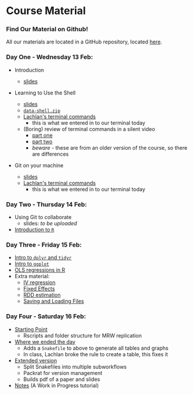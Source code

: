 # Course Material

### Find Our Material on Github!
All our materials are located in a GitHub repository, located [here](https://github.com/pp4rs/2019-foundations-uzh-material).

### Day One - Wednesday 13 Feb:

* Introduction
    - [slides][1]

* Learning to Use the Shell
    - [slides][2]
    - [`data-shell.zip`][3]
    - [Lachlan's terminal commands][4]
        - this is what we entered in to our terminal today
    - (Boring) review of terminal commands in a silent video
        - [part one][5]
        - [part two][6]
        - *beware* - these are from an older version of the course, so there are differences
* Git on your machine
    - [slides][16]
    - [Lachlan's terminal commands][7]
        - this is what we entered in to our terminal today

### Day Two - Thursday 14 Feb:

* Using Git to collaborate
     - slides: *to be uploaded*
* [Introduction to `R`][8]

### Day Three - Friday 15 Feb:

* [Intro to `dplyr` and `tidyr`][9]
* [Intro to `ggplot`][10]
* [OLS regressions in R][11]
* Extra material:
    - [IV regression][12]
    - [Fixed Effects][13]
    - [RDD estimation][14]
    - [Saving and Loading Files][15]

### Day Four - Saturday 16 Feb:

* [Starting Point][17]
    - Rscripts and folder structure for MRW replication
* [Where we ended the day][18]
    - Adds a `Snakefile` to above to generate all tables and graphs
    - In class, Lachlan broke the rule to create a table, this fixes it
* [Extended version][19]
    - Split Snakefiles into multiple subworkflows
    - Packrat for version management
    - Builds pdf of a paper and slides
* [Notes][20] (A Work in Progress tutorial)

<!-- here's the links -->


[1]: https://github.com/pp4rs/2019-foundations-uzh-material/raw/master/01-intro/slides-intro.pdf
[2]: https://github.com/pp4rs/2019-foundations-uzh-material/raw/master/02-terminal/terminal.pdf
[3]: https://github.com/pp4rs/2019-foundations-uzh-material/raw/master/02-terminal/data-shell.zip
[4]: https://github.com/pp4rs/2019-foundations-uzh-material/raw/master/02-terminal/terminal_commands_log.txt
[5]: https://asciinema.org/a/135337
[6]: https://asciinema.org/a/22LOkjzigHx4UPuJbusfkdeJo
[7]: https://github.com/pp4rs/2019-foundations-uzh-material/raw/master/03-git-local/git_command_log.txt
[8]: https://github.com/pp4rs/2019-foundations-uzh-material/raw/05-R/0_basics.zip
[9]: https://github.com/pp4rs/2019-foundations-uzh-material/raw/05-R/1_dplyr_tidyr.zip
[10]: https://github.com/pp4rs/2019-foundations-uzh-material/raw/05-R/2_ggplot.zip
[11]: https://github.com/pp4rs/2019-foundations-uzh-material/raw/05-R/4_ols.zip
[12]: https://github.com/pp4rs/2019-foundations-uzh-material/raw/05-R/5_iv.zip
[13]: https://github.com/pp4rs/2019-foundations-uzh-material/raw/05-R/6_fixed_effects.zip
[14]: https://github.com/pp4rs/2019-foundations-uzh-material/raw/05-R/7_rdd.zip
[15]: https://github.com/pp4rs/2019-foundations-uzh-material/raw/05-R/3_io.zip
[16]: https://github.com/pp4rs/2019-foundations-uzh-material/raw/03-git-local/git-local.pdf
[17]: https://github.com/lachlandeer/snakemake-econ-r-learner
[18]: https://github.com/pp4rs/2019-snakemake-zurich
[19]: https://github.com/pp4rs/2019-snakemake-zurich/tree/complete_version
[20]: https://lachlandeer.github.io/snakemake-econ-r-tutorial/
<!-- UNTIL YOU POST STUFF, HAVE A SCHEDULE LIKE BELOW -->

<!-- ## Week 1
* Introduction
* Using the terminal
* Version Control with Git
* Python - Basics

## Week 2

* Python - NumPy
* Python - SciPy
* Python - Pandas
* Python - Plotting
* Python - Linear Models
* R - Basics
* R - knitr
* R - Data Analysis
* R - Plotting
* R - Advanced

## Week 3

* R - Econometrics
* R - GIS Tools
* Python - Webscraping
* SQL - Introduction
* Build Tools - Snakemake -->


<!-- # icon store
* python [<img src="https://image.flaticon.com/icons/svg/2/2181.svg" width="20" height="20" />]()
* pdf   [<img src="https://image.flaticon.com/icons/svg/29/29099.svg" width="20" height="20" />]()
* R   [<img src="https://www.blockspring.com/assets/r_icon-4430867d3ab1a3b1c975a195aabc5051a7099973eccd9cd00f8ea8c796b2e950.png" width="20" height="20" />]()
* gitlab  [<img src="https://about.gitlab.com/ico/favicon.ico" width="20" height="20" />]()
* jupyter  [<img src="https://nbsphinx.readthedocs.io/en/0.1.0/_images/example_17_0.png" width="30" height="30" />]()
* bash [<img src="https://cdn4.iconfinder.com/data/icons/document-file-types-black/347/extention_file_type_black_115-512.png" width="30" height="30" />]() -->

